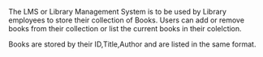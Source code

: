 The LMS or Library Management System is to be used by Library employees to store their collection of Books.
Users can add or remove books from their collection or list the current books in their colelction.

Books are stored by their ID,Title,Author and are listed in the same format.

